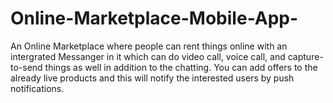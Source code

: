 # Online-Marketplace-Mobile-App-
An Online Marketplace where people can rent things online with an intergrated Messanger in it which can do video call, voice call, and capture-to-send things as well in addition to the chatting. You can add offers to the already live products and this will notify the interested users by push notifications.

